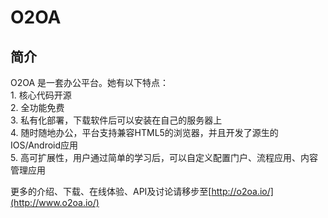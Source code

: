 O2OA
==========
## 简介
O2OA 是一套办公平台。她有以下特点：    
1. 核心代码开源  
2. 全功能免费  
3. 私有化部署，下载软件后可以安装在自己的服务器上  
4. 随时随地办公，平台支持兼容HTML5的浏览器，并且开发了源生的IOS/Android应用  
5. 高可扩展性，用户通过简单的学习后，可以自定义配置门户、流程应用、内容管理应用  

更多的介绍、下载、在线体验、API及讨论请移步至[http://o2oa.io/](http://www.o2oa.io/)
